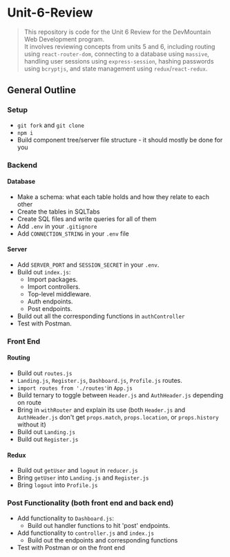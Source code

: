 # Unit-6-Review

> This repository is code for the Unit 6 Review for the DevMountain Web Development program.  
> It involves reviewing concepts from units 5 and 6, including routing using `react-router-dom`, connecting to a database using `massive`, handling user sessions using `express-session`, hashing passwords using `bcryptjs`, and state management using `redux`/`react-redux`.

## General Outline

### Setup

- `git fork` and `git clone`
- `npm i`
- Build component tree/server file structure - it should mostly be done for you

### Backend

#### Database

- Make a schema: what each table holds and how they relate to each other
- Create the tables in SQLTabs
- Create SQL files and write queries for all of them
- Add `.env` in your `.gitignore`
- Add `CONNECTION_STRING` in your `.env` file

#### Server

- Add `SERVER_PORT` and `SESSION_SECRET` in your `.env`.
- Build out `index.js`:
  - Import packages.
  - Import controllers.
  - Top-level middleware.
  - Auth endpoints.
  - Post endpoints.
- Build out all the corresponding functions in `authController`
- Test with Postman.

### Front End

#### Routing

- Build out `routes.js`
- `Landing.js`, `Register.js`, `Dashboard.js`, `Profile.js` routes.
- `import routes from './routes'`in `App.js`
- Build ternary to toggle between `Header.js` and `AuthHeader.js` depending on route
- Bring in `withRouter` and explain its use (both `Header.js` and `AuthHeader.js` don't get `props.match`, `props.location`, or `props.history` without it)
- Build out `Landing.js`
- Build out `Register.js`

#### Redux

- Build out `getUser` and `logout` in `reducer.js`
- Bring `getUser` into `Landing.js` and `Register.js`
- Bring `logout` into `Profile.js`

### Post Functionality (both front end and back end)

- Add functionality to `Dashboard.js`:
  - Build out handler functions to hit 'post' endpoints.
- Add functionality to `controller.js` and `index.js`
  - Build out the endpoints and corresponding functions
- Test with Postman or on the front end
